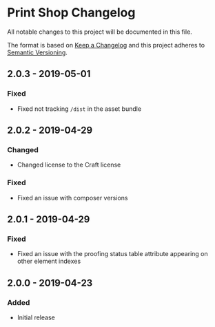 # Print Shop Changelog

All notable changes to this project will be documented in this file.

The format is based on [Keep a Changelog](http://keepachangelog.com/) and this project adheres to [Semantic Versioning](http://semver.org/).


## 2.0.3 - 2019-05-01
### Fixed
- Fixed not tracking `/dist` in the asset bundle

## 2.0.2 - 2019-04-29
### Changed
- Changed license to the Craft license

### Fixed
- Fixed an issue with composer versions

## 2.0.1 - 2019-04-29
### Fixed
- Fixed an issue with the proofing status table attribute appearing on other element indexes

## 2.0.0 - 2019-04-23
### Added
- Initial release
